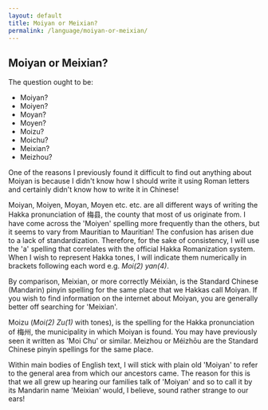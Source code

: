 ```yaml
---
layout: default
title: Moiyan or Meixian?
permalink: /language/moiyan-or-meixian/
---
```


<!-- Page main heading -->
<h2>Moiyan or Meixian?</h2>

<section class="example-image">
  <p>The question ought to be:</p>
  <ul>
    <li>Moiyan?</li>
    <li>Moiyen?</li>
    <li>Moyan?</li>
    <li>Moyen?</li>
    <li>Moizu?</li>
    <li>Moichu?</li>
    <li>Meixian?</li>
    <li>Meizhou?</li>
  </ul>

  <p>
    One of the reasons I previously found it difficult to find out anything about Moiyan is because I didn't know how I should write it using Roman letters and certainly didn't know how to write it in Chinese!
  </p>

  <p>
    Moiyan, Moiyen, Moyan, Moyen etc. etc. are all different ways of writing the Hakka pronunciation of 梅县, the county that most of us originate from. I have come across the 'Moiyen' spelling more frequently than the others, but it seems to vary from Mauritian to Mauritian! The confusion has arisen due to a lack of standardization. Therefore, for the sake of consistency, I will use the 'a' spelling that correlates with the official Hakka Romanization system. When I wish to represent Hakka tones, I will indicate them numerically in brackets following each word e.g. <em>Moi(2) yan(4)</em>.
  </p>

  <p>
    By comparison, Meixian, or more correctly Méixiàn, is the Standard Chinese (Mandarin) pinyin spelling for the same place that we Hakkas call Moiyan. If you wish to find information on the internet about Moiyan, you are generally better off searching for 'Meixian'.
  </p>

  <p>
    Moizu (<em>Moi(2) Zu(1)</em> with tones), is the spelling for the Hakka pronunciation of 梅州, the municipality in which Moiyan is found. You may have previously seen it written as 'Moi Chu' or similar. Meizhou or Méizhōu are the Standard Chinese pinyin spellings for the same place.
  </p>

  <p>
    Within main bodies of English text, I will stick with plain old 'Moiyan' to refer to the general area from which our ancestors came. The reason for this is that we all grew up hearing our families talk of 'Moiyan' and so to call it by its Mandarin name 'Meixian' would, I believe, sound rather strange to our ears!
  </p>
</section>
